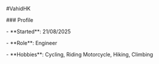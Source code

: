 \#VahidHK

\### Profile

\- \*\*Started\*\*: 21/08/2025

\- \*\*Role\*\*: Engineer

\- \*\*Hobbies\*\*: Cycling, Riding Motorcycle, Hiking, Climbing



